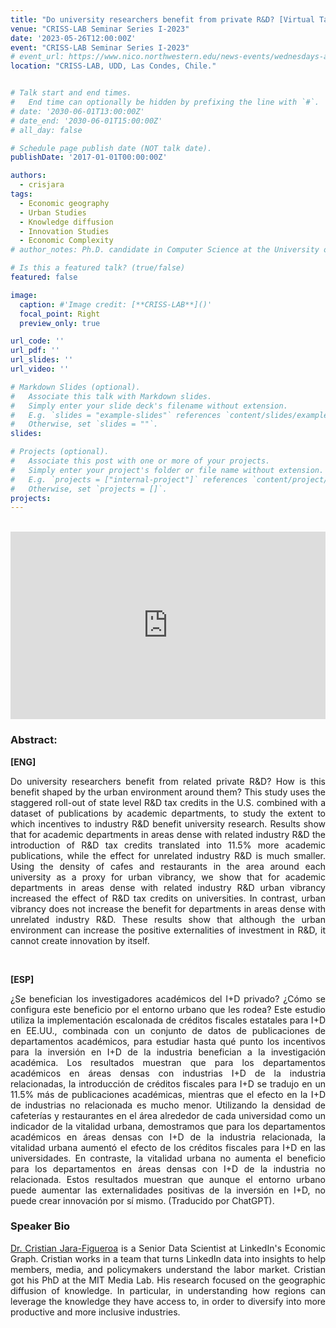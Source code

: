 ```yaml
---
title: "Do university researchers benefit from private R&D? [Virtual Talk]"
venue: "CRISS-LAB Seminar Series I-2023"
date: '2023-05-26T12:00:00Z'
event: "CRISS-LAB Seminar Series I-2023"
# event_url: https://www.nico.northwestern.edu/news-events/wednesdays-at-nico/speakers-2021.html
location: "CRISS-LAB, UDD, Las Condes, Chile."


# Talk start and end times.
#   End time can optionally be hidden by prefixing the line with `#`.
# date: '2030-06-01T13:00:00Z'
# date_end: '2030-06-01T15:00:00Z'
# all_day: false

# Schedule page publish date (NOT talk date).
publishDate: '2017-01-01T00:00:00Z'

authors: 
  - crisjara
tags: 
  - Economic geography
  - Urban Studies
  - Knowledge diffusion
  - Innovation Studies
  - Economic Complexity
# author_notes: Ph.D. candidate in Computer Science at the University of Toulouse.

# Is this a featured talk? (true/false)
featured: false

image:
  caption: #'Image credit: [**CRISS-LAB**]()'
  focal_point: Right
  preview_only: true

url_code: ''
url_pdf: ''
url_slides: ''
url_video: ''

# Markdown Slides (optional).
#   Associate this talk with Markdown slides.
#   Simply enter your slide deck's filename without extension.
#   E.g. `slides = "example-slides"` references `content/slides/example-slides.md`.
#   Otherwise, set `slides = ""`.
slides:

# Projects (optional).
#   Associate this post with one or more of your projects.
#   Simply enter your project's folder or file name without extension.
#   E.g. `projects = ["internal-project"]` references `content/project/deep-learning/index.md`.
#   Otherwise, set `projects = []`.
projects:
---
```


<head>
<script src="https://cdn.jsdelivr.net/npm/add-to-calendar-button@2" async defer></script>

</head>


<div>
<add-to-calendar-button
  name="Do university researchers benefit from private R&D? By Cristian Jara-Figueroa, Ph.D.; at CRISS-LAB (Via Zoom)"
  description="Zoom link: https://udd.zoom.us/j/82674667828?pwd=amlmNlk3R0hPZzlFOTRYY2tZRW9Gdz09"
  startDate="2023-05-26"
  endDate="2023-05-26"
  startTime="11:00"
  endTime="12:30"
  location="Virtual"
  options="['Apple','Google','iCal','Microsoft365','Outlook.com','Yahoo']"
  timeZone="America/Santiago"
  trigger="click"
  inline
  listStyle="modal"
  iCalFileName="Reminder-Event"
  >
</add-to-calendar-button>
</div>
<br>

<div>
<iframe margin= "center" width="100%" height="300vh" src="https://www.youtube.com/embed/T3DWvZBWAf8" title="Do university researchers benefit from private R&D?" frameborder="0" allow="accelerometer; autoplay; clipboard-write; encrypted-media; gyroscope; picture-in-picture; web-share" allowfullscreen></iframe>
</div>

### Abstract:
<div>

**[ENG]**
<p align="justify"> 
Do university researchers benefit from related private R&D? How is this benefit shaped by the urban environment around them? This study uses the staggered roll-out of state level R&D tax credits in the U.S. combined with a dataset of publications by academic departments, to study the extent to which incentives to industry R&D benefit university research. Results show that for academic departments in areas dense with related industry R&D the introduction of R&D tax credits translated into 11.5% more academic publications, while the effect for unrelated industry R&D is much smaller. Using the density of cafes and restaurants in the area around each university as a proxy for urban vibrancy, we show that for academic departments in areas dense with related industry R&D urban vibrancy increased the effect of R&D tax credits on universities. In contrast, urban vibrancy does not increase the benefit for departments in areas dense with unrelated industry R&D. These results show that although the urban environment can increase the positive externalities of investment in R&D, it cannot create innovation by itself.
</p>
<br>

**[ESP]**
<p align="justify"> 
¿Se benefician los investigadores académicos del I+D privado? ¿Cómo se configura este beneficio por el entorno urbano que les rodea? Este estudio utiliza la implementación escalonada de créditos fiscales estatales para I+D en EE.UU., combinada con un conjunto de datos de publicaciones de departamentos académicos, para estudiar hasta qué punto los incentivos para la inversión en I+D de la industria benefician a la investigación académica. Los resultados muestran que para los departamentos académicos en áreas densas con industrias I+D de la industria relacionadas, la introducción de créditos fiscales para I+D se tradujo en un 11.5% más de publicaciones académicas, mientras que el efecto en la I+D de industrias no relacionada es mucho menor. Utilizando la densidad de cafeterías y restaurantes en el área alrededor de cada universidad como un indicador de la vitalidad urbana, demostramos que para los departamentos académicos en áreas densas con I+D de la industria relacionada, la vitalidad urbana aumentó el efecto de los créditos fiscales para I+D en las universidades. En contraste, la vitalidad urbana no aumenta el beneficio para los departamentos en áreas densas con I+D de la industria no relacionada. Estos resultados muestran que aunque el entorno urbano puede aumentar las externalidades positivas de la inversión en I+D, no puede crear innovación por sí mismo. (Traducido por ChatGPT).
</p>

### Speaker Bio
<p align="justify"> <a href="https://scholar.google.com/citations?user=CL8jcnUAAAAJ&hl=es" target="_blank">Dr. Cristian Jara-Figueroa</a> is a Senior Data Scientist at LinkedIn's Economic Graph. Cristian works in a team that turns LinkedIn data into insights to help members, media, and policymakers understand the labor market. Cristian got his PhD at the MIT Media Lab. His research focused on the geographic diffusion of knowledge. In particular, in understanding how regions can leverage the knowledge they have access to, in order to diversify into more productive and more inclusive industries.</p>

</div>